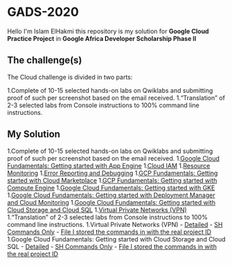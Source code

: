 # GADS-2020

Hello I'm Islam ElHakmi this repository is my solution for **Google Cloud Practice Project** in **Google Africa Developer Scholarship Phase II**

## The challenge(s)

The Cloud challenge is divided in two parts:

1.Complete of 10-15 selected hands-on labs on Qwiklabs and submitting proof of such per screenshot based on the email received.
1.“Translation” of 2-3 selected labs from Console instructions to 100% command line instructions.

## My Solution

1.Complete of 10-15 selected hands-on labs on Qwiklabs and submitting proof of such per screenshot based on the email received.
  1.[Google Cloud Fundamentals: Getting started with App Engine](https://github.com/EslamHiko/GADS-2020/blob/master/proofs/1.PNG)
  1.[Cloud IAM](https://github.com/EslamHiko/GADS-2020/blob/master/proofs/2.PNG)
  1.[Resource Monitoring](https://github.com/EslamHiko/GADS-2020/blob/master/proofs/3.PNG)
  1.[Error Reporting and Debugging](https://github.com/EslamHiko/GADS-2020/blob/master/proofs/4.PNG)
  1.[GCP Fundamentals: Getting started with Cloud Marketplace](https://github.com/EslamHiko/GADS-2020/blob/master/proofs/5.PNG)
  1.[GCP Fundamentals: Getting started with Compute Engine](https://github.com/EslamHiko/GADS-2020/blob/master/proofs/6.PNG)
  1.[Google Cloud Fundamentals: Getting started with GKE](https://github.com/EslamHiko/GADS-2020/blob/master/proofs/7.PNG)
  1.[Google Cloud Fundamentals: Getting started with Deployment Manager and Cloud Monitoring](https://github.com/EslamHiko/GADS-2020/blob/master/proofs/8.PNG)
  1.[Google Cloud Fundamentals: Getting started with Cloud Storage and Cloud SQL](https://github.com/EslamHiko/GADS-2020/blob/master/proofs/9.PNG)
  1.[Virtual Private Networks (VPN)](https://github.com/EslamHiko/GADS-2020/blob/master/proofs/10.PNG)
1.“Translation” of 2-3 selected labs from Console instructions to 100% command line instructions.
  1.Virtual Private Networks (VPN)
    - [Detailed](https://github.com/EslamHiko/GADS-2020/blob/master/translations/vpn.md)
    - [SH Commands Only](https://github.com/EslamHiko/GADS-2020/blob/master/translations/vpn.sh)
    - [File I stored the commands in with the real project ID](https://github.com/EslamHiko/GADS-2020/blob/master/vpn/commands.txt)
  1.Google Cloud Fundamentals: Getting started with Cloud Storage and Cloud SQL
    - [Detailed](https://github.com/EslamHiko/GADS-2020/blob/master/translations/sql.md)
    - [SH Commands Only](https://github.com/EslamHiko/GADS-2020/blob/master/translations/sql.sh)
    - [File I stored the commands in with the real project ID](https://github.com/EslamHiko/GADS-2020/blob/master/sql/commands.txt)
